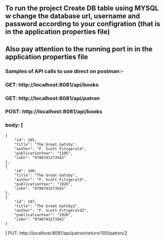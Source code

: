 ## To run the project Create DB table using MYSQL w change the database url, username and password according to your configration (that is in the application properties file)
##  Also pay attention to the running port in in the application properties file
### Samples of API calls to use direct on postman:-
### GET:  http://localhost:8081/api/books
### GET: http://localhost:8081/api/patron
### POST:  http://localhost:8081/api/books 
###   body: [
    {
        "id": 105,
        "title": "The Great Gatsby",
        "author": "F. Scott Fitzgerald",
        "publicationYear": "1105",
        "isbn": "9780743273542"
    },
    {
        "id": 106,
        "title": "The Great Gatsby",
        "author": "F. Scott Fitzgerald",
        "publicationYear": "1926",
        "isbn": "9780743273542"
    },
    {
        "id": 107,
        "title": "The Great Gatsby2",
        "author": "F. Scott Fitzgerald2",
        "publicationYear": "1926",
        "isbn": "9780743273562"
    }
]
PUT: http://localhost:8081/api/patron/return/105/patron/2
